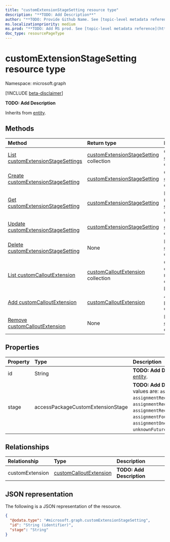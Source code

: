 ```yaml
---
title: "customExtensionStageSetting resource type"
description: "**TODO: Add Description**"
author: "**TODO: Provide Github Name. See [topic-level metadata reference](https://aka.ms/msgo?pagePath=Document-APIs/Guidelines/Metadata)**"
ms.localizationpriority: medium
ms.prod: "**TODO: Add MS prod. See [topic-level metadata reference](https://aka.ms/msgo?pagePath=Document-APIs/Guidelines/Metadata)**"
doc_type: resourcePageType
---
```


# customExtensionStageSetting resource type

Namespace: microsoft.graph

[!INCLUDE [beta-disclaimer](../../includes/beta-disclaimer.md)]

**TODO: Add Description**


Inherits from [entity](../resources/entity.md).

## Methods
|Method|Return type|Description|
|:---|:---|:---|
|[List customExtensionStageSettings](../api/accesspackageassignmentpolicy-list-customextensionstagesettings.md)|[customExtensionStageSetting](../resources/customextensionstagesetting.md) collection|Get a list of the [customExtensionStageSetting](../resources/customextensionstagesetting.md) objects and their properties.|
|[Create customExtensionStageSetting](../api/accesspackageassignmentpolicy-post-customextensionstagesettings.md)|[customExtensionStageSetting](../resources/customextensionstagesetting.md)|Create a new [customExtensionStageSetting](../resources/customextensionstagesetting.md) object.|
|[Get customExtensionStageSetting](../api/customextensionstagesetting-get.md)|[customExtensionStageSetting](../resources/customextensionstagesetting.md)|Read the properties and relationships of a [customExtensionStageSetting](../resources/customextensionstagesetting.md) object.|
|[Update customExtensionStageSetting](../api/customextensionstagesetting-update.md)|[customExtensionStageSetting](../resources/customextensionstagesetting.md)|Update the properties of a [customExtensionStageSetting](../resources/customextensionstagesetting.md) object.|
|[Delete customExtensionStageSetting](../api/accesspackageassignmentpolicy-delete-customextensionstagesettings.md)|None|Delete a [customExtensionStageSetting](../resources/customextensionstagesetting.md) object.|
|[List customCalloutExtension](../api/customextensionstagesetting-list-customextension.md)|[customCalloutExtension](../resources/customcalloutextension.md) collection|Get the customCalloutExtension resources from the customExtension navigation property.|
|[Add customCalloutExtension](../api/customextensionstagesetting-post-customextension.md)|[customCalloutExtension](../resources/customcalloutextension.md)|Add customExtension by posting to the customExtension collection.|
|[Remove customCalloutExtension](../api/customextensionstagesetting-delete-customextension.md)|None|Remove a [customCalloutExtension](../resources/customcalloutextension.md) object.|

## Properties
|Property|Type|Description|
|:---|:---|:---|
|id|String|**TODO: Add Description** Inherited from [entity](../resources/entity.md).|
|stage|accessPackageCustomExtensionStage|**TODO: Add Description**.The possible values are: `assignmentRequestCreated`, `assignmentRequestApproved`, `assignmentRequestGranted`, `assignmentRequestRemoved`, `assignmentFourteenDaysBeforeExpiration`, `assignmentOneDayBeforeExpiration`, `unknownFutureValue`.|

## Relationships
|Relationship|Type|Description|
|:---|:---|:---|
|customExtension|[customCalloutExtension](../resources/customcalloutextension.md)|**TODO: Add Description**|

## JSON representation
The following is a JSON representation of the resource.
<!-- {
  "blockType": "resource",
  "keyProperty": "id",
  "@odata.type": "microsoft.graph.customExtensionStageSetting",
  "baseType": "microsoft.graph.entity",
  "openType": false
}
-->
``` json
{
  "@odata.type": "#microsoft.graph.customExtensionStageSetting",
  "id": "String (identifier)",
  "stage": "String"
}
```

